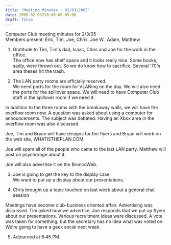 ```yaml
---
title: "Meeting Minutes - 02/03/2005"
date: 2005-02-03T18:00:00-05:00
draft: false
---
```


Computer Club meeting minutes for 2/3/05<br>
Members present: Eric, Tim, Joe, Chris, Joe W., Adam, Matthew<p>

1) Gratitude to Tim, Tim's dad, Isaac, Chris and Joe for the work in the
office.<br>
The office now has shelf space and it looks really nice.  Some books, sadly,
were thrown out.  So we do know how to sacrifice.  Several '70's area theses
hit the trash.<p>

2) The LAN party rooms are officially reserved.  <br>
We need ports for the room for VLANing on the day.  We will also need the ports
for the spillover space.  We will need to have Computer Club staff in the
spillover room if we need it.<p>

In addition to the three rooms with the breakaway walls, we will have the
overflow room now.  A question was asked about using a computer for
announcements.  The subject was debated.  Having an Xbox area in the overflow
room was also discussed.<p>

Joe, Tim and Bryan will have designs for the flyers and Bryan will work on the
web site, WHATISTHEPLAN.COM.<p>

Joe will spam all of the people who came to the last LAN party.  Matthew will
post on psychorage about it.<p>

Joe will also advertise it on the BroncoWeb.<p>
  
3) Joe is going to get the key to the display case.<br>
We want to put up a display about our presentations.<p>

4) Chris brought up a topic touched on last week about a general chat
session<br>

Meetings have become club-business oriented affair.  Advertising was discussed.
Tim asked how we advertise.  Joe responds that we put up flyers about our
presentations.  Various recruitment ideas were discussed.  A vote was taken for
something, but the secretary has no idea what was voted on.  We're going to
have a geek social next week.<p>

5) Adjourned at 6:45 PM.
 

